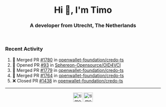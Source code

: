 <h1 align="center">Hi 👋, I'm Timo</h1>
<h3 align="center">A developer from Utrecht, The Netherlands</h3>
<br/>
<!-- https://github.com/rahuldkjain/github-profile-readme-generator --!>

<!--  <p align="left"><img src="https://github-readme-stats.vercel.app/api?username=timoglastra&show_icons=true&count_private=true&" alt="timoglastra" /></p> --!>

<!--
Github language stats
<p align="left"><img src="https://github-readme-stats.vercel.app/api/top-langs/?username=timoglastra&layout=compact" alt="timoglastra" /><p>
-->

<!-- Codestats language stats -->
<!-- <p align="left"><img src="https://codestats-readme.vercel.app/api/top-langs/?username=timoglastra&layout=compact&language_count=12" alt="timoglastra" /><p>    --!>
  
<h3>Recent Activity</h3>

<!--START_SECTION:activity-->
1. 🎉 Merged PR [#1780](https://github.com/openwallet-foundation/credo-ts/pull/1780) in [openwallet-foundation/credo-ts](https://github.com/openwallet-foundation/credo-ts)
2. 💪 Opened PR [#93](https://github.com/Sphereon-Opensource/OID4VCI/pull/93) in [Sphereon-Opensource/OID4VCI](https://github.com/Sphereon-Opensource/OID4VCI)
3. 🎉 Merged PR [#1779](https://github.com/openwallet-foundation/credo-ts/pull/1779) in [openwallet-foundation/credo-ts](https://github.com/openwallet-foundation/credo-ts)
4. 🎉 Merged PR [#1764](https://github.com/openwallet-foundation/credo-ts/pull/1764) in [openwallet-foundation/credo-ts](https://github.com/openwallet-foundation/credo-ts)
5. ❌ Closed PR [#1438](https://github.com/openwallet-foundation/credo-ts/pull/1438) in [openwallet-foundation/credo-ts](https://github.com/openwallet-foundation/credo-ts)
<!--END_SECTION:activity-->

---

<p align="center">
<a href="https://twitter.com/timoglastra" target="blank"><img align="center" src="https://cdn.jsdelivr.net/npm/simple-icons@3.0.1/icons/twitter.svg" alt="timoglastra" height="30" width="30" /></a>
<a href="https://linkedin.com/in/timoglastra" target="blank"><img align="center" src="https://cdn.jsdelivr.net/npm/simple-icons@3.0.1/icons/linkedin.svg" alt="timoglastra" height="30" width="30" /></a>
</p>



